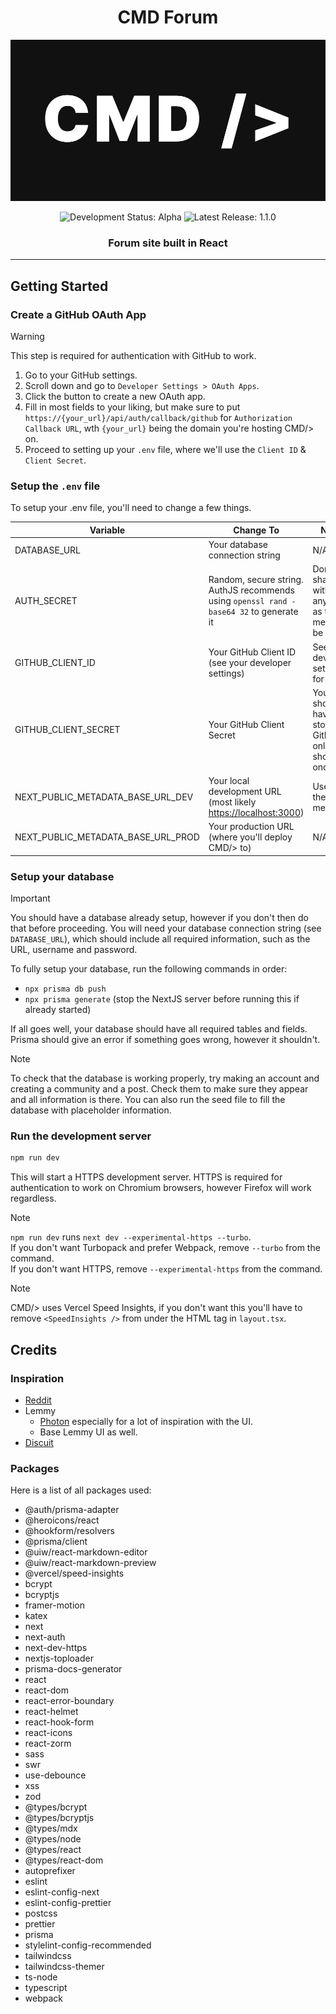 
<h1 align="center">CMD Forum</h1>


![CMD Forum](/public/main_bgcmd.png)

<div align="center"><img src="https://img.shields.io/badge/status-alpha_development-green" alt="Development Status: Alpha"></img> <img src="https://img.shields.io/badge/latest_release-1.1.0-blue" alt="Latest Release: 1.1.0"></img></div>

<h3 align="center">Forum site built in React</h3>

---

## Getting Started

### Create a GitHub OAuth App

> [!WARNING]
> This step is required for authentication with GitHub to work.

1. Go to your GitHub settings.
2. Scroll down and go to `Developer Settings > OAuth Apps`.
3. Click the button to create a new OAuth app.
4. Fill in most fields to your liking, but make sure to put `https://{your_url}/api/auth/callback/github` for `Authorization Callback URL`, wth `{your_url}` being the domain you're hosting CMD/> on.
5. Proceed to setting up your `.env` file, where we'll use the `Client ID` & `Client Secret`.

### Setup the `.env` file

To setup your .env file, you'll need to change a few things.

| Variable             | Change To                                                                | Notes                                                         |
| -------------------- | ------------------------------------------------------------------------ | ------------------------------------------------------------- |
| DATABASE_URL         | Your database connection string                                          | N/A                                                           |
| AUTH_SECRET          | Random, secure string. AuthJS recommends using `openssl rand -base64 32` to generate it | Don't share with anybody, as this is meant to be secret.  |
| GITHUB_CLIENT_ID     | Your GitHub Client ID (see your developer settings)                      | See your developer settings for this.                         |
| GITHUB_CLIENT_SECRET | Your GitHub Client Secret                                                | You should have this stored, as GitHub only shows it once.    |
| NEXT_PUBLIC_METADATA_BASE_URL_DEV | Your local development URL (most likely <https://localhost:3000>) | Used for the metadata. |
| NEXT_PUBLIC_METADATA_BASE_URL_PROD | Your production URL (where you'll deploy CMD/> to) | N/A |

### Setup your database

> [!IMPORTANT]
> You should have a database already setup, however if you don't then do that before proceeding. You will need your database connection string (see `DATABASE_URL`), which
> should include all required information, such as the URL, username and password.

To fully setup your database, run the following commands in order:
  - `npx prisma db push`
  - `npx prisma generate` (stop the NextJS server before running this if already started)

If all goes well, your database should have all required tables and fields. Prisma should give an error if something goes wrong, however it shouldn't.

> [!NOTE]
> To check that the database is working properly, try making an account and creating a community and a post. Check them to make sure they appear and all information is there.
> You can also run the seed file to fill the database with placeholder information.

### Run the development server

```bash
npm run dev
```

This will start a HTTPS development server. HTTPS is required for authentication to work on Chromium browsers, however Firefox will work regardless.

> [!NOTE]
> `npm run dev` runs `next dev --experimental-https --turbo`.  
> If you don't want Turbopack and prefer Webpack, remove `--turbo` from the command.  
> If you don't want HTTPS, remove `--experimental-https` from the command.

> [!NOTE]
> CMD/> uses Vercel Speed Insights, if you don't want this you'll have to remove ``<SpeedInsights />`` from under the HTML tag in `layout.tsx`.

## Credits

### Inspiration

- [Reddit](https://old.reddit.com)
- Lemmy
  - [Photon](https://github.com/Xyphyn/photon) especially for a lot of inspiration with the UI.
  - Base Lemmy UI as well.
- [Discuit](https://www.discuit.net)

### Packages

Here is a list of all packages used:

  -  @auth/prisma-adapter
  -  @heroicons/react
  -  @hookform/resolvers
  -  @prisma/client
  -  @uiw/react-markdown-editor
  -  @uiw/react-markdown-preview
  -  @vercel/speed-insights
  -  bcrypt
  -  bcryptjs
  -  framer-motion
  -  katex
  -  next
  -  next-auth
  -  next-dev-https
  -  nextjs-toploader
  -  prisma-docs-generator
  -  react
  -  react-dom
  -  react-error-boundary
  -  react-helmet
  -  react-hook-form
  -  react-icons
  -  react-zorm
  -  sass
  -  swr
  -  use-debounce
  -  xss
  -  zod
  -  @types/bcrypt
  -  @types/bcryptjs
  -  @types/mdx
  -  @types/node
  -  @types/react
  -  @types/react-dom
  -  autoprefixer
  -  eslint
  -  eslint-config-next
  -  eslint-config-prettier
  -  postcss
  -  prettier
  -  prisma
  -  stylelint-config-recommended
  -  tailwindcss
  -  tailwindcss-themer
  -  ts-node
  -  typescript
  -  webpack
